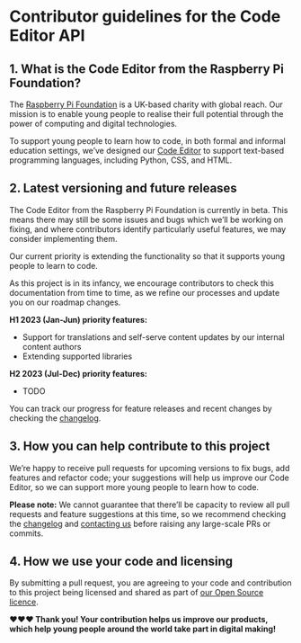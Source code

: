 # Contributor guidelines for the Code Editor API

## 1. What is the Code Editor from the Raspberry Pi Foundation?

The [Raspberry Pi Foundation](https://www.raspberrypi.org/about/) is a UK-based charity with global reach. Our mission is to enable young people to realise their full potential through the power of computing and digital technologies.

To support young people to learn how to code, in both formal and informal education settings, we’ve designed our [Code Editor][production] to support text-based programming languages, including Python, CSS, and HTML.

## 2. Latest versioning and future releases

The Code Editor from the Raspberry Pi Foundation is currently in beta. This means there may still be some issues and bugs which we’ll be working on fixing, and where contributors identify particularly useful features, we may consider implementing them. 

Our current priority is extending the functionality so that it supports young people to learn to code.

As this project is in its infancy, we encourage contributors to check this documentation from time to time, as we refine our processes and update you on our roadmap changes.

**H1 2023 (Jan-Jun) priority features:**
- Support for translations and self-serve content updates by our internal content authors
- Extending supported libraries

**H2 2023 (Jul-Dec) priority features:**
- TODO

You can track our progress for feature releases and recent changes by checking the [changelog].

## 3. How you can help contribute to this project

We’re happy to receive pull requests for upcoming versions to fix bugs, add features and refactor code; your suggestions will help us improve our Code Editor, so we can support more young people to learn how to code. 

**Please note:** We cannot guarantee that there’ll be capacity to review all pull requests and feature suggestions at this time, so we recommend checking the [changelog] and [contacting us](mailto:web@raspberrypi.org) before raising any large-scale PRs or commits.

## 4. How we use your code and licensing

By submitting a pull request, you are agreeing to your code and contribution to this project being licensed and shared as part of [our Open Source licence][licence].
 
**♥️♥️♥️  Thank you!  Your contribution helps us improve our products, which help young people around the world take part in digital making!**

[production]: https://editor.raspberrypi.org
[readme]: /README.md
[changelog]: /CHANGELOG.md
[licence]: /COPYRIGHT
